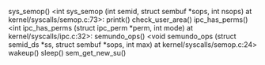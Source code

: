 sys_semop() <int sys_semop (int semid, struct sembuf *sops, int nsops) at kernel/syscalls/semop.c:73>:
    printk()
    check_user_area()
    ipc_has_perms() <int ipc_has_perms (struct ipc_perm *perm, int mode) at kernel/syscalls/ipc.c:32>:
    semundo_ops() <void semundo_ops (struct semid_ds *ss, struct sembuf *sops, int max) at kernel/syscalls/semop.c:24>
    wakeup()
    sleep()
    sem_get_new_su()
